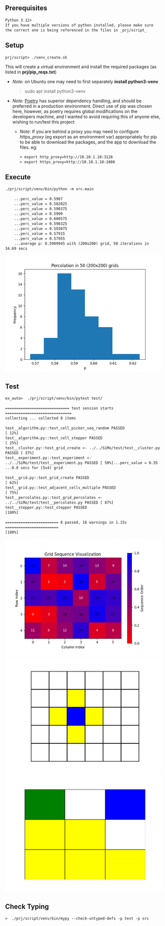 ## Prerequisites
    Python 3.12+
    If you have multiple versions of python installed, please make sure the correct one is being referenced in the files in _prj/script_ 

## Setup
    prj/script> ./venv_create.sh
    
This will create a virtual environment and install the required packages (as listed in **prj/pip_reqs.txt**)

- *Note*: on Ubuntu one may need to first separately **install python3-venv**


    > sudo apt install python3-venv

- *Note*: [Poetry](https://python-poetry.org/docs/) has superior dependency handling, and should be preferred in a 
production environment. Direct use of pip was chosen here, however, as poetry requires global modifications on the developers machine, 
and I wanted to avoid requiring this of anyone else, wishing to run/test this project
  - *Note*: If you are behind a proxy you may need to configure *https_proxy* (eg export as an environment var) appropriately 
   for pip to be able to download the packages, and the app to download the files. eg:

        > export http_proxy=http://10.10.1.10:3128
        > export https_proxy=http://10.10.1.10:1080
     

## Execute
    ./prj/script/venv/bin/python -m src.main

        ...perc_value = 0.5967
        ...perc_value = 0.582025
        ...perc_value = 0.590375
        ...perc_value = 0.5999
        ...perc_value = 0.600575
        ...perc_value = 0.590325
        ...perc_value = 0.593075
        ...perc_value = 0.57915
        ...perc_value = 0.57955
        ...average p: 0.5909945 with (200x200) grid, 50 iterations in 34.69 secs 

 ![alt example](supp/img/perc_50_200x200.png)

## Test
    ex_auto>  ./prj/script/venv/bin/pytest test/

    ============================= test session starts ==============================
    collecting ... collected 8 items
    
    test__algorithm.py::test_cell_picker_seq_random PASSED                   [ 12%]
    test__algorithm.py::test_cell_stepper PASSED                             [ 25%]
    test__cluster.py::test_grid_create <- ../../SiMo/test/test__cluster.py PASSED [ 37%]
    test__experiment.py::test_experiment <- ../../SiMo/test/test__experiment.py PASSED [ 50%]...perc_value = 0.55
    ...0.0 secs for (5x4) grid
    
    test__grid.py::test_grid_create PASSED                                   [ 62%]
    test__grid.py::test_adjacent_cells_multiple PASSED                       [ 75%]
    test__percolates.py::test_grid_percolates <- ../../SiMo/test/test__percolates.py PASSED [ 87%]
    test__stepper.py::test_stepper PASSED                                    [100%]
    
    ======================== 8 passed, 16 warnings in 1.15s ========================                                                                                                                               [100%]
    
![alt example](supp/img/grid_seq.png)
![alt test_neigh_01](supp/img/test_neigh_01.png)
![alt clusters](supp/img/clusters.png)


## Check Typing
    >  ./prj/script/venv/bin/mypy --check-untyped-defs -p test -p src
